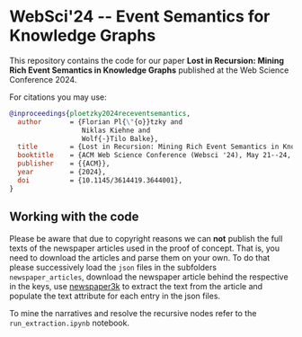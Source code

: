 # WebSci'24 -- Event Semantics for Knowledge Graphs

This repository contains the code for our paper **Lost in Recursion: Mining Rich Event Semantics in Knowledge Graphs** published at the Web Science Conference 2024.

For citations you may use:

```bibtex
@inproceedings{ploetzky2024receventsemantics,
  author       = {Florian Pl{\"{o}}tzky and
                  Niklas Kiehne and
                  Wolf{-}Tilo Balke},
  title        = {Lost in Recursion: Mining Rich Event Semantics in Knowledge Graphs},
  booktitle    = {ACM Web Science Conference (Websci '24), May 21--24, 2024, Stuttgart, Germany},
  publisher    = {{ACM}},
  year         = {2024},
  doi          = {10.1145/3614419.3644001},
}
```

## Working with the code

Please be aware that due to copyright reasons we can **not** publish the full texts of the newspaper articles used in the proof of concept. 
That is, you need to download the articles and parse them on your own.
To do that please successively load the ```json``` files in the subfolders  ```newspaper_articles```, download the newspaper article behind the respective in the keys, use [newspaper3k](https://newspaper.readthedocs.io/en/latest/) to extract the text from the article and populate the text attribute for each entry in the json files.

To mine the narratives and resolve the recursive nodes refer to the ```run_extraction.ipynb``` notebook.